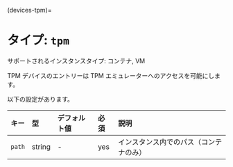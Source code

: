 (devices-tpm)=
# タイプ: `tpm`

サポートされるインスタンスタイプ: コンテナ, VM

TPM デバイスのエントリーは TPM エミュレーターへのアクセスを可能にします。

以下の設定があります。

キー   | 型     | デフォルト値 | 必須 | 説明
:--    | :--    | :--          | :--  | :--
`path` | string | -            | yes  | インスタンス内でのパス（コンテナのみ）
